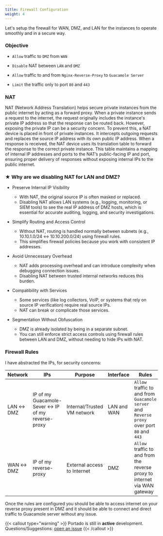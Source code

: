 ```yaml
---
title: Firewall Configuration
weight: 4
---
```


Let's setup the firewall for WAN, DMZ, and LAN for the instances to operate smoothly and in a secure way.

### Objective

- `Allow` traffic to `DMZ` from `WAN`

- `Disable` NAT between `LAN` and `DMZ` 

- `Allow` traffic to and from `Nginx-Reverse-Proxy` to `Guacamole Server`

- `Limit` the traffic only to port `80` and `443`

### NAT

NAT (Network Address Translation) helps secure private instances from the public internet by acting as a forward proxy. When a private instance sends a request to the internet, the request originally includes the instance's private IP address so that the response can be routed back. However, exposing the private IP can be a security concern. 
To prevent this, a NAT device is placed in front of private instances. It intercepts outgoing requests and replaces the source IP address with its own public IP address. When a response is received, the NAT device uses its translation table to forward the response to the correct private instance. This table maintains a mapping of internal IP addresses and ports to the NAT’s public-facing IP and port, ensuring proper delivery of responses without exposing internal IPs to the public internet.

### &#9733; Why are we disabling NAT for LAN and DMZ?

- Preserve Internal IP Visibility
    - With NAT, the original source IP is often masked or replaced.
    - Disabling NAT allows LAN systems (e.g., logging, monitoring, or SIEM tools) to see the real IP address of DMZ hosts, which is essential for accurate auditing, logging, and security investigations.

- Simplify Routing and Access Control
    - Without NAT, routing is handled normally between subnets (e.g., 10.10.1.0/24 ↔ 10.10.200.0/24) using firewall rules.
    - This simplifies firewall policies because you work with consistent IP addresses.

- Avoid Unnecessary Overhead
    - NAT adds processing overhead and can introduce complexity when debugging connection issues.
    - Disabling NAT between trusted internal networks reduces this burden.

- Compatibility with Services
    - Some services (like log collectors, VoIP, or systems that rely on source IP verification) require real source IPs.
    - NAT can break or complicate those services.

- Segmentation Without Obfuscation
    - DMZ is already isolated by being in a separate subnet.
    - You can still enforce strict access controls using firewall rules between LAN and DMZ, without needing to hide IPs with NAT.

### Firewall Rules

I have abstracted the IPs, for security concerns:

| Network | IPs | Purpose | Interface |Rules | Bridge | Devices |
|--------|--------|---------|--------|--------------------|----|------|
| LAN ↔ DMZ   | IP of my Guacamole-Sever ↔ IP of my reverse-proxy | Internal/Trusted VM network | LAN and WAN | `Allow` traffic to and from `Guacamole server` and `Reverse proxy` over port `80` and `443` | vmbr1 | Guacamole Server ↔ Reverse-Proxy |
| WAN ↔ DMZ   | IP of my reverse-proxy | External access to Internet | DMZ | `Allow` traffic to and from the reverse proxy to internet via WAN gateway | vmbr2 | OPNsense (WAN), Router, Proxmox |

Once the rules are configured you should be able to access internet on your reverse proxy present in DMZ and it should be able to connect and direct traffic to Guacamole server without any issue.

{{< callout type="warning" >}}
  Portado is still in **active** development. Questions/Suggestions: [open an issue](https://github.com/arbaaz29/Portado/issues)
{{< /callout >}}